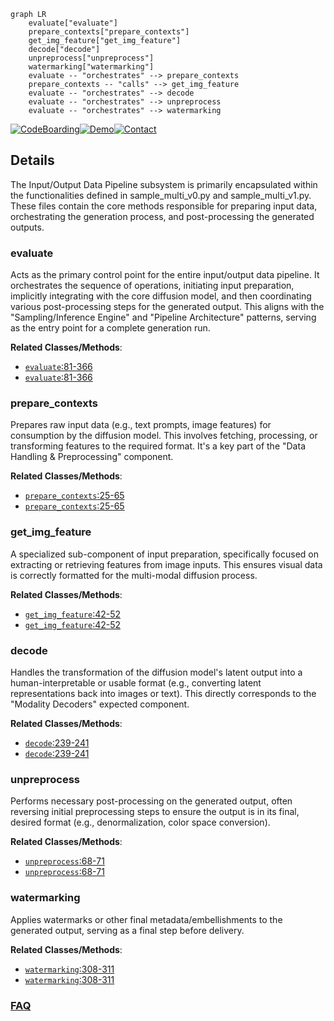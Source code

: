```mermaid
graph LR
    evaluate["evaluate"]
    prepare_contexts["prepare_contexts"]
    get_img_feature["get_img_feature"]
    decode["decode"]
    unpreprocess["unpreprocess"]
    watermarking["watermarking"]
    evaluate -- "orchestrates" --> prepare_contexts
    prepare_contexts -- "calls" --> get_img_feature
    evaluate -- "orchestrates" --> decode
    evaluate -- "orchestrates" --> unpreprocess
    evaluate -- "orchestrates" --> watermarking
```

[![CodeBoarding](https://img.shields.io/badge/Generated%20by-CodeBoarding-9cf?style=flat-square)](https://github.com/CodeBoarding/GeneratedOnBoardings)[![Demo](https://img.shields.io/badge/Try%20our-Demo-blue?style=flat-square)](https://www.codeboarding.org/demo)[![Contact](https://img.shields.io/badge/Contact%20us%20-%20contact@codeboarding.org-lightgrey?style=flat-square)](mailto:contact@codeboarding.org)

## Details

The Input/Output Data Pipeline subsystem is primarily encapsulated within the functionalities defined in sample_multi_v0.py and sample_multi_v1.py. These files contain the core methods responsible for preparing input data, orchestrating the generation process, and post-processing the generated outputs.

### evaluate
Acts as the primary control point for the entire input/output data pipeline. It orchestrates the sequence of operations, initiating input preparation, implicitly integrating with the core diffusion model, and then coordinating various post-processing steps for the generated output. This aligns with the "Sampling/Inference Engine" and "Pipeline Architecture" patterns, serving as the entry point for a complete generation run.


**Related Classes/Methods**:

- <a href="https://github.com/thu-ml/unidiffuser/blob/main/sample_multi_v0.py#L81-L366" target="_blank" rel="noopener noreferrer">`evaluate`:81-366</a>
- <a href="https://github.com/thu-ml/unidiffuser/blob/main/sample_multi_v0.py#L81-L366" target="_blank" rel="noopener noreferrer">`evaluate`:81-366</a>


### prepare_contexts
Prepares raw input data (e.g., text prompts, image features) for consumption by the diffusion model. This involves fetching, processing, or transforming features to the required format. It's a key part of the "Data Handling & Preprocessing" component.


**Related Classes/Methods**:

- <a href="https://github.com/thu-ml/unidiffuser/blob/main/sample_multi_v0.py#L25-L65" target="_blank" rel="noopener noreferrer">`prepare_contexts`:25-65</a>
- <a href="https://github.com/thu-ml/unidiffuser/blob/main/sample_multi_v0.py#L25-L65" target="_blank" rel="noopener noreferrer">`prepare_contexts`:25-65</a>


### get_img_feature
A specialized sub-component of input preparation, specifically focused on extracting or retrieving features from image inputs. This ensures visual data is correctly formatted for the multi-modal diffusion process.


**Related Classes/Methods**:

- <a href="https://github.com/thu-ml/unidiffuser/blob/main/sample_multi_v0.py#L42-L52" target="_blank" rel="noopener noreferrer">`get_img_feature`:42-52</a>
- <a href="https://github.com/thu-ml/unidiffuser/blob/main/sample_multi_v0.py#L42-L52" target="_blank" rel="noopener noreferrer">`get_img_feature`:42-52</a>


### decode
Handles the transformation of the diffusion model's latent output into a human-interpretable or usable format (e.g., converting latent representations back into images or text). This directly corresponds to the "Modality Decoders" expected component.


**Related Classes/Methods**:

- <a href="https://github.com/thu-ml/unidiffuser/blob/main/sample_multi_v0.py#L239-L241" target="_blank" rel="noopener noreferrer">`decode`:239-241</a>
- <a href="https://github.com/thu-ml/unidiffuser/blob/main/sample_multi_v0.py#L239-L241" target="_blank" rel="noopener noreferrer">`decode`:239-241</a>


### unpreprocess
Performs necessary post-processing on the generated output, often reversing initial preprocessing steps to ensure the output is in its final, desired format (e.g., denormalization, color space conversion).


**Related Classes/Methods**:

- <a href="https://github.com/thu-ml/unidiffuser/blob/main/sample_multi_v0.py#L68-L71" target="_blank" rel="noopener noreferrer">`unpreprocess`:68-71</a>
- <a href="https://github.com/thu-ml/unidiffuser/blob/main/sample_multi_v0.py#L68-L71" target="_blank" rel="noopener noreferrer">`unpreprocess`:68-71</a>


### watermarking
Applies watermarks or other final metadata/embellishments to the generated output, serving as a final step before delivery.


**Related Classes/Methods**:

- <a href="https://github.com/thu-ml/unidiffuser/blob/main/sample_multi_v0.py#L308-L311" target="_blank" rel="noopener noreferrer">`watermarking`:308-311</a>
- <a href="https://github.com/thu-ml/unidiffuser/blob/main/sample_multi_v0.py#L308-L311" target="_blank" rel="noopener noreferrer">`watermarking`:308-311</a>




### [FAQ](https://github.com/CodeBoarding/GeneratedOnBoardings/tree/main?tab=readme-ov-file#faq)